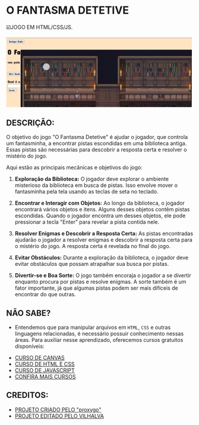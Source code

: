 # O FANTASMA DETETIVE
☑️JOGO EM HTML/CSS/JS.

<img src="FOTO.png" align="center" width="500"> <br> 

## DESCRIÇÃO:
O objetivo do jogo "O Fantasma Detetive" é ajudar o jogador, que controla um fantasminha, a encontrar pistas escondidas em uma biblioteca antiga. Essas pistas são necessárias para descobrir a resposta certa e resolver o mistério do jogo.

Aqui estão as principais mecânicas e objetivos do jogo:

1. **Exploração da Biblioteca:** O jogador deve explorar o ambiente misterioso da biblioteca em busca de pistas. Isso envolve mover o fantasminha pela tela usando as teclas de seta no teclado.

2. **Encontrar e Interagir com Objetos:** Ao longo da biblioteca, o jogador encontrará vários objetos e itens. Alguns desses objetos contêm pistas escondidas. Quando o jogador encontra um desses objetos, ele pode pressionar a tecla "Enter" para revelar a pista contida nele.

3. **Resolver Enigmas e Descobrir a Resposta Certa:** As pistas encontradas ajudarão o jogador a resolver enigmas e descobrir a resposta certa para o mistério do jogo. A resposta certa é revelada no final do jogo.

4. **Evitar Obstáculos:** Durante a exploração da biblioteca, o jogador deve evitar obstáculos que possam atrapalhar sua busca por pistas.

5. **Divertir-se e Boa Sorte:** O jogo também encoraja o jogador a se divertir enquanto procura por pistas e resolve enigmas. A sorte também é um fator importante, já que algumas pistas podem ser mais difíceis de encontrar do que outras.

## NÃO SABE?
- Entendemos que para manipular arquivos em `HTML`, `CSS` e outras linguagens relacionadas, é necessário possuir conhecimento nessas áreas. Para auxiliar nesse aprendizado, oferecemos cursos gratuitos disponíveis:
* [CURSO DE CANVAS](https://github.com/VILHALVA/CURSO-DE-CANVAS)
* [CURSO DE HTML E CSS](https://github.com/VILHALVA/CURSO-DE-HTML-E-CSS)
* [CURSO DE JAVASCRIPT](https://github.com/VILHALVA/CURSO-DE-JAVASCRIPT)
* [CONFIRA MAIS CURSOS](https://github.com/VILHALVA?tab=repositories&q=+topic:CURSO)

## CREDITOS:
- [PROJETO CRIADO PELO "proxygo"](https://github.com/proxygo/O-fantasma-Detetive)
- [PROJETO EDITADO PELO VILHALVA](https://github.com/VILHALVA)
